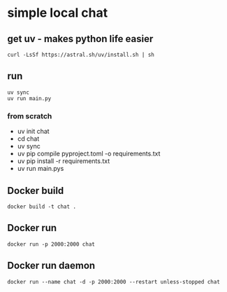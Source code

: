 # simple local chat

## get uv - makes python life easier
```
curl -LsSf https://astral.sh/uv/install.sh | sh
```

## run
```
uv sync
uv run main.py
```

### from scratch
- uv init chat
- cd chat
- uv sync
- uv pip compile pyproject.toml -o requirements.txt
- uv pip install -r requirements.txt
- uv run main.pys

## Docker build
```
docker build -t chat .
```

## Docker run
```
docker run -p 2000:2000 chat
```

## Docker run daemon
```
docker run --name chat -d -p 2000:2000 --restart unless-stopped chat
```